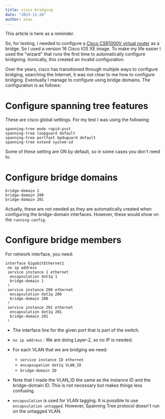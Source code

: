 ```yaml
---
title: cisco bridging
date: "2023-11-20"
author: alex
---
```

This article is here as a reminder.

So, for testing, I needed to configure a
[Cisco CSR1000V virtual router][csr1000v] as a bridge.  So I used a version 16 Cisco
IOS XE image.  To make my life easier I used the "wizard" that runs the first 
time to automatically configure bridgning. Ironically, this created an invalid
configuration.

Over the years, cisco has transitioned through multiple ways to configure bridging,
searching the Internet, it was not clear to me how to configure bridging.  Eventually
I manage to configure using bridge domains.  The configuration is as follows:

# Configure spanning tree features

These are cisco global settings.  For my test I was using the following:

```text
spanning-tree mode rapid-pvst
spanning-tree loopguard default
spanning-tree portfast bpduguard default
spanning-tree extend system-id
```
Some of these setting are ON by default, so in some cases you don't need to.

# Configure bridge domains

```text
bridge-domain 1
bridge-domain 200
bridge-domain 201
```

Actually, these are not needed as they are automatically created when configuring
the bridge-domain interfaces.  However, these would show on the `running-config`.

# Configure bridge members

For network interface, you need:


```text
interface GigabitEthernet1
 no ip address
 service instance 1 ethernet
  encapsulation dot1q 1
  bridge-domain 1
 !
 service instance 200 ethernet
  encapsulation dot1q 200
  bridge-domain 200
 !
 service instance 201 ethernet
  encapsulation dot1q 201
  bridge-domain 201
 !
```

- The interface line for the given port that is part of the switch.
- `no ip address` : We are doing Layer-2, so no IP is needed.
- For each VLAN that we are bridging we need:
  - `service instance ID ethernet`
  - `encapsupation dot1q VLAN_ID`
  - `bridge-domain ID`
- Note that I made the VLAN_ID the same as the instance ID and the bridge-domain ID.
  This is not necessary but makes things less confusing.
- `encapsulation` is used for VLAN tagging.  It is possible to use `encapsulation untagged`.
  However, Spanning Tree protocol doesn't run on the untagged VLAN.
  



  [csr1000v]: https://www.cisco.com/c/en/us/products/routers/cloud-services-router-1000v-series/index.html

